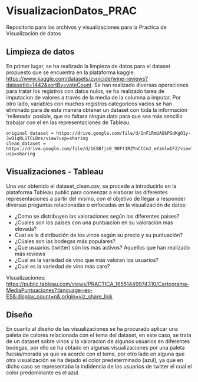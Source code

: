 # VisualizacionDatos_PRAC
Repositorio para los archivos y visualizaciones para la Practica de Visualización de datos

## Limpieza de datos

En primer lugar, se ha realizado la limpieza de datos para el dataset propuesto que se encuentra en la plataforma kaggle: https://www.kaggle.com/datasets/zynicide/wine-reviews?datasetId=1442&sortBy=voteCount. Se han realizado diversas operaciones para tratar los registros con datos nulos, se ha realizado tarea de imputacion de valores a través de la media de la columna a imputar. Por otro lado, variables con muchos registros categoricos vacios se han eliminado para de esta manera obtener un dataset con toda la información 'rellenada' posible, que no faltara ningún dato para que sea más sencillo trabajar con el en las representaciones de Tableau.

    original dataset = https://drive.google.com/file/d/1nFiRmUAGkPGdKgO1y-3wQ1qRL1TCLBns/view?usp=sharing
    clean_dataset = https://drive.google.com/file/d/1ESBfjs0_9OFt1RZYnCCCmJ_eYzmlwIFZ/view?usp=sharing

## Visualizaciones - Tableau

Una vez obtenido el dataset_clean.csv, se procede a introducirlo en la plataforma Tableau public para comenzar a elaborar las diferentes representaciones a partir del mismo, con el objetivo de llegar a responder diversas preguntas relacionadas o enfocadas en la visualización de datos:

 * ¿Como se distribuyen las valoraciones según los diferentes paises?
 * ¿Cuales son los paises con una puntuacion en su valoración mas elevada?
 * Cual es la distribución de los vinos según su precio y su puntuación?
 * ¿Cúales son las bodegas más populares?
 * ¿Que usuarios (twitter) són los más activos? Aquellos que han realizado más reviews
 * ¿Cual es la variedad de vino que más valoran los usuarios?
 * ¿Cual es la variedad de vino más caro?

Visualizaciones:
    https://public.tableau.com/views/PRACTICA_16551449974310/Cartograma-MediaPuntuaciones?:language=es-ES&:display_count=n&:origin=viz_share_link

## Diseño

En cuanto al diseño de las visualizaciones se ha procurado aplicar una paleta de colores relacionada con el tema del dataset, en este caso, se trata de un dataset sobre vinos y la valoracion de algunos usuarios en diferentes bodegas, por ello se ha obtado en algunas visualizaciones por una paleta fucsia/morada ya que va acorde con el tema, por otro lado en alguna que otra visualización se ha dejado el color predeterminado (azul), ya que en dicho caso se representaba la indidencia de los usuarios de twitter el cual el color predominante es el azul.
